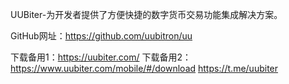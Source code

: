 UUBiter-为开发者提供了方便快捷的数字货币交易功能集成解决方案。

GitHub网址：https://github.com/uubitron/uu

下载备用1：https://uubiter.com/
下载备用2：https://www.uubiter.com/mobile/#/download
https://t.me/uubiter
